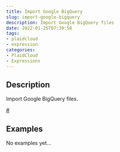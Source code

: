 ```yaml
---
title: Import Google BigQuery
slug: import-google-bigquery
description: Import Google BigQuery files
date: 2022-01-25T07:39:58
tags:
- plaidcloud
- expression
categories:
- PlaidCloud
- Expressions
---
```



## Description


Import Google BigQuery files.



 [#](https://plaidcloud.com/docs/import-google-bigquery/#1-toc-title)



## Examples

No examples yet...

